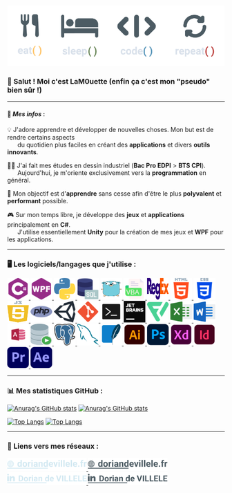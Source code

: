 <img src="https://github.com/LaM0uette/LaM0uette/blob/master/assets/img/Banner/Banner.png" alt="Logo">

<br/>

### 👋 Salut ! Moi c'est LaM0uette (enfin ça c'est mon "pseudo" bien sûr !)

***

#### 📄 ***Mes infos*** :
💡 J'adore apprendre et développer de nouvelles choses. Mon but est de rendre certains aspects  
&nbsp;&nbsp;&nbsp;&nbsp;&nbsp;&nbsp;du quotidien plus faciles en créant des **applications** et divers **outils innovants**.

👨‍🎓 J'ai fait mes études en dessin industriel (**Bac Pro EDPI** > **BTS CPI**).    
&nbsp;&nbsp;&nbsp;&nbsp;&nbsp;&nbsp;Aujourd'hui, je m'oriente exclusivement vers la **programmation** en général.   

🌱 Mon objectif est d'**apprendre** sans cesse afin d'être le plus **polyvalent** et **performant** possible.           

🎮 Sur mon temps libre, je développe des **jeux** et **applications** principalement en **C#**.       
&nbsp;&nbsp;&nbsp;&nbsp;&nbsp;&nbsp;J'utilise essentiellement **Unity** pour la création de mes jeux et **WPF** pour les applications.       

***

### 🖥 Les logiciels/langages que j'utilise :

<!--- C# --->
<a href="https://learn.microsoft.com/fr-fr/dotnet/csharp/" title="C#">
    <img alt="C#" src="https://github.com/LaM0uette/LaM0uette/blob/master/assets/img/Prog/c-sharp.svg" width="50" height="50">
</a>

<!--- WPF --->
<a href="https://learn.microsoft.com/fr-fr/dotnet/desktop/wpf/overview/?view=netdesktop-7.0" title="WPF">
    <img alt="WPF" src="https://github.com/LaM0uette/LaM0uette/blob/master/assets/img/Prog/WPF.svg" width="50" height="50">
</a>

<!--- Python --->
<a href="https://www.python.org" title="Python">
    <img alt="Python" src="https://github.com/LaM0uette/LaM0uette/blob/master/assets/img/Prog/Python.svg" width="50" height="50">
</a>

<!--- SQL --->
<a href="https://sql.sh" title="SQL">
    <img alt="SQL" src="https://github.com/LaM0uette/LaM0uette/blob/master/assets/img/Prog/SQL.svg" width="50" height="50">
</a>

<!--- Golang --->
<a href="https://go.dev" title="Golang">
    <img alt="Golang" src="https://github.com/LaM0uette/LaM0uette/blob/master/assets/img/Prog/Golang.svg" width="50" height="50">
</a>

<!--- VBA --->
<a href="https://docs.microsoft.com/fr-fr/office/vba/api/overview/" title="VBA">
    <img alt="VBA" src="https://github.com/LaM0uette/LaM0uette/blob/master/assets/img/Prog/VBA.svg" width="50" height="50">
</a>

<!--- REGEX --->
<a href="https://fr.wikipedia.org/wiki/Expression_régulière" title="REGEX">
    <img alt="REGEX" src="https://github.com/LaM0uette/LaM0uette/blob/master/assets/img/Prog/Regex.svg" width="50" height="50">
</a>

<!--- HTML5 --->
<a href="https://fr.wikipedia.org/wiki/HTML5" title="HTML5">
    <img alt="HTML5" src="https://github.com/LaM0uette/LaM0uette/blob/master/assets/img/Prog/HTML.svg" width="50" height="50">
</a>

<!--- CSS --->
<a href="https://fr.wikipedia.org/wiki/Feuilles_de_style_en_cascade#:~:text=CSS3%20devient%20«%20modulaire%20»%2C%20afin,des%20sous-ensembles%20de%20CSS3." title="CSS">
    <img alt="CSS" src="https://github.com/LaM0uette/LaM0uette/blob/master/assets/img/Prog/CSS.svg" width="50" height="50">
</a>

<!--- JavaScript --->
<a href="https://developer.mozilla.org/fr/docs/Web/JavaScript" title="JavaScript">
    <img alt="JavaScript" src="https://github.com/LaM0uette/LaM0uette/blob/master/assets/img/Prog/JavaScript.svg" width="50" height="50">
</a>

<!--- PHP --->
<a href="https://www.php.net/manual/fr/intro-whatis.php" title="PHP">
    <img alt="PHP" src="https://github.com/LaM0uette/LaM0uette/blob/master/assets/img/Prog/PHP.svg" width="50" height="50">
</a>

<!--- Unity --->
<a href="https://unity.com/fr" title="Unity">
    <img alt="Unity" src="https://github.com/LaM0uette/LaM0uette/blob/master/assets/img/Logiciels/Unity.svg" width="50" height="50">
</a>

<!--- Git --->
<a href="https://git-scm.com" title="Git">
    <img alt="Git" src="https://github.com/LaM0uette/LaM0uette/blob/master/assets/img/Prog/Git.svg" width="50" height="50">
</a>

<!--- BATCH --->
<a href="https://fr.wikipedia.org/wiki/.bat" title="Batch">
    <img alt="Batch" src="https://github.com/LaM0uette/LaM0uette/blob/master/assets/img/Prog/Batch.svg" width="50" height="50">
</a>

<!--- JetBrains --->
<a href="https://www.jetbrains.com" title="JetBrains">
    <img alt="JetBrains" src="https://github.com/LaM0uette/LaM0uette/blob/master/assets/img/Prog/JetBrains.svg" width="50" height="50">
</a>

<!--- Flaticon --->
<a href="https://www.adobe.com/fr/products/premiere.html" title="Flaticon Pro">
    <img alt="Flaticon" src="https://github.com/LaM0uette/LaM0uette/blob/master/assets/img/Divers/Flaticon.svg" width="50" height="50">
</a>

<!--- Excel --->
<a href="https://www.microsoft.com/fr-fr/microsoft-365/excel" title="Excel">
    <img alt="Excel" src="https://github.com/LaM0uette/LaM0uette/blob/master/assets/img/Logiciels/Excel.svg" width="50" height="50">
</a>

<!--- Word --->
<a href="https://www.microsoft.com/fr-fr/microsoft-365/word" title="Word">
    <img alt="Word" src="https://github.com/LaM0uette/LaM0uette/blob/master/assets/img/Logiciels/Word.svg" width="50" height="50">
</a>

<!--- Access --->
<a href="" title="Access">
    <img alt="Access" src="https://github.com/LaM0uette/LaM0uette/blob/master/assets/img/Logiciels/Access.svg" width="50" height="50">
</a>

<!--- Oracle --->
<a href="https://www.oracle.com/fr/database/technologies/appdev/sql.html" title="Oracle">
    <img alt="Oracle" src="https://github.com/LaM0uette/LaM0uette/blob/master/assets/img/Prog/Oracle.svg" width="50" height="50">
</a>

<!--- PostgreSQL --->
<a href="https://www.postgresql.org" title="PostgreSQL">
    <img alt="PostgreSQL" src="https://github.com/LaM0uette/LaM0uette/blob/master/assets/img/Prog/PostgreSQL.svg" width="50" height="50">
</a>

<!--- MySql --->
<a href="https://www.mysql.com/fr/" title="MySql">
    <img alt="MySql" src="https://github.com/LaM0uette/LaM0uette/blob/master/assets/img/Prog/MySQL.svg" width="50" height="50">
</a>

<!--- Sqlite --->
<a href="https://www.sqlite.org/index.html" title="Sqlite">
    <img alt="Sqlite" src="https://github.com/LaM0uette/LaM0uette/blob/master/assets/img/Prog/Sqlite.svg" width="50" height="50">
</a>

<!--- Illustrator --->
<a href="https://www.adobe.com/fr/products/illustrator.html?gclid=CjwKCAjwoduRBhA4EiwACL5RP5pFuDJ2_cSnmwMUvmW6SNGvgaClISfFPv1766YxHquwCzOQByADzRoCBhcQAvD_BwE&mv=search&mv=search&sdid=KCJMVLF6&ef_id=CjwKCAjwoduRBhA4EiwACL5RP5pFuDJ2_cSnmwMUvmW6SNGvgaClISfFPv1766YxHquwCzOQByADzRoCBhcQAvD_BwE:G:s&s_kwcid=AL!3085!3!394518377028!e!!g!!illustrator!1478148655!58836721124" title="Illustrator">
    <img alt="Illustrator" src="https://github.com/LaM0uette/LaM0uette/blob/master/assets/img/Logiciels/Illustrator.svg" width="50" height="50">
</a>

<!--- Photoshop --->
<a href="https://www.adobe.com/fr/products/photoshop/landpb.html?gclid=CjwKCAjwoduRBhA4EiwACL5RPwxEtVqQqkH0xqs9ZKlxvaaZNfoOQG9Vpns4Qs6Of9XyRk4QEGivUxoC-u0QAvD_BwE&mv=search&mv=search&sdid=LZ32SYVR&ef_id=CjwKCAjwoduRBhA4EiwACL5RPwxEtVqQqkH0xqs9ZKlxvaaZNfoOQG9Vpns4Qs6Of9XyRk4QEGivUxoC-u0QAvD_BwE:G:s&s_kwcid=AL!3085!3!341240721086!e!!g!!photoshop!1435912275!56537390339" title="Photoshop">
    <img alt="Photoshop" src="https://github.com/LaM0uette/LaM0uette/blob/master/assets/img/Logiciels/Photoshop.svg" width="50" height="50">
</a>

<!--- Adobe XD --->
<a href="https://www.adobe.com/fr/products/xd.html" title="Adobe Xd">
    <img alt="AdobeXD" src="https://github.com/LaM0uette/LaM0uette/blob/master/assets/img/Logiciels/Xd.svg" width="50" height="50">
</a>

<!--- Indesign --->
<a href="https://www.adobe.com/fr/products/indesign.html?gclid=CjwKCAjwoduRBhA4EiwACL5RP9FQxZh9_W4OadWRPXBbxfCpTE20fcVlXLnrWlXtHBBoxJNfBE97zBoC95EQAvD_BwE&mv=search&mv=search&sdid=LCDWTLJX&ef_id=CjwKCAjwoduRBhA4EiwACL5RP9FQxZh9_W4OadWRPXBbxfCpTE20fcVlXLnrWlXtHBBoxJNfBE97zBoC95EQAvD_BwE:G:s&s_kwcid=AL!3085!3!341217014074!e!!g!!indesign!1435912704!58952470471" title="Indesign">
    <img alt="Indesign" src="https://github.com/LaM0uette/LaM0uette/blob/master/assets/img/Logiciels/Indesign.svg" width="50" height="50">
</a>

<!--- Premiere Pro --->
<a href="https://www.adobe.com/fr/products/premiere.html" title="Premiere Pro">
    <img alt="PremierePro" src="https://github.com/LaM0uette/LaM0uette/blob/master/assets/img/Logiciels/PremierePro.svg" width="50" height="50">
</a>

<!--- After Effects --->
<a href="https://www.adobe.com/fr/products/aftereffects.html?gclid=CjwKCAjwoduRBhA4EiwACL5RP_GTtUzL9eQme-9VnNCJEp97F73ZL8Ce6zhcNZgSz9F3V9_VZAnHQhoCbJAQAvD_BwE&mv=search&mv=search&sdid=MYYBRYZH&ef_id=CjwKCAjwoduRBhA4EiwACL5RP_GTtUzL9eQme-9VnNCJEp97F73ZL8Ce6zhcNZgSz9F3V9_VZAnHQhoCbJAQAvD_BwE:G:s&s_kwcid=AL!3085!3!394610560754!e!!g!!after%20effects!1435912503!56537405219" title="After Effects">
    <img alt="AfterEffects" src="https://github.com/LaM0uette/LaM0uette/blob/master/assets/img/Logiciels/AfterEffects.svg" width="50" height="50">
</a>

***

### 📊 Mes statistiques GitHub :

[![Anurag's GitHub stats](https://github-readme-stats.vercel.app/api?username=LaM0uette&theme=onedark)](https://github.com/anuraghazra/github-readme-stats#gh-dark-mode-only)
[![Anurag's GitHub stats](https://github-readme-stats.vercel.app/api?username=LaM0uette)](https://github.com/anuraghazra/github-readme-stats#gh-light-mode-only)

[![Top Langs](https://github-readme-stats.vercel.app/api/top-langs/?username=LaM0uette&layout=compact&theme=onedark)](https://github.com/anuraghazra/github-readme-stats#gh-dark-mode-only)
[![Top Langs](https://github-readme-stats.vercel.app/api/top-langs/?username=LaM0uette&layout=compact)](https://github.com/anuraghazra/github-readme-stats#gh-light-mode-only)

***

### 📱 Liens vers mes réseaux :

<!--- doriandevillele.fr --->
<a href="https://doriandevillele.fr#gh-dark-mode-only" title="doriandevillele.fr">
    <img alt="doriandevillele.fr" src="https://github.com/LaM0uette/LaM0uette/blob/master/assets/img/Links/SiteWebLight.svg" height="30">
</a>
<!--- doriandevillele.fr --->
<a href="https://doriandevillele.fr#gh-light-mode-only" title="doriandevillele.fr">
    <img alt="doriandevillele.fr" src="https://github.com/LaM0uette/LaM0uette/blob/master/assets/img/Links/SiteWebDark.svg" height="30">
</a>

<br/>

<!--- LinkedIn --->
<a href="https://fr.linkedin.com/in/dorian-de-villele-5b6b71ab#gh-dark-mode-only" title="LinkedIn">
    <img alt="LinkedIn" src="https://github.com/LaM0uette/LaM0uette/blob/master/assets/img/Links/LinkedinLight.svg" height="30">
</a>
<!--- LinkedIn --->
<a href="https://fr.linkedin.com/in/dorian-de-villele-5b6b71ab#gh-light-mode-only" title="LinkedIn">
    <img alt="LinkedIn" src="https://github.com/LaM0uette/LaM0uette/blob/master/assets/img/Links/LinkedinDark.svg" height="30">
</a>
